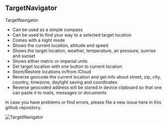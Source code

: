 ## TargetNavigator

TargetNavigator
- Can be used as a simple compass
- Can be used to find your way to a selected target location
- Comes with a night mode
- Shows the current location, altitude and speed
- Shows the target location, weather, temperature, air pressure, sunrise and sunset
- Shows either metric or imperial units
- Set target location with one button to current location
- Store/Restore locations in/from iCloud
- Reverse geocode the current location and get info about street, zip, city, country, timezone, daylight saving and coordinates
- Reverse geocoded address will be stored in device clipboard so that one can paste it to mails, messages or documents

In case you have problems or find errors, please file a new issue here in this github repository.

![TargetNavigator](https://i.ibb.co/PmxN06T/Navigator-Overview.png)
